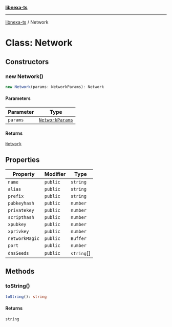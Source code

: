 [**libnexa-ts**](../index.md)

***

[libnexa-ts](../index.md) / Network

# Class: Network

## Constructors

### new Network()

```ts
new Network(params: NetworkParams): Network
```

#### Parameters

| Parameter | Type |
| ------ | ------ |
| `params` | [`NetworkParams`](../interfaces/NetworkParams.md) |

#### Returns

[`Network`](Network.md)

## Properties

| Property | Modifier | Type |
| ------ | ------ | ------ |
| <a id="name"></a> `name` | `public` | `string` |
| <a id="alias"></a> `alias` | `public` | `string` |
| <a id="prefix"></a> `prefix` | `public` | `string` |
| <a id="pubkeyhash"></a> `pubkeyhash` | `public` | `number` |
| <a id="privatekey"></a> `privatekey` | `public` | `number` |
| <a id="scripthash"></a> `scripthash` | `public` | `number` |
| <a id="xpubkey"></a> `xpubkey` | `public` | `number` |
| <a id="xprivkey"></a> `xprivkey` | `public` | `number` |
| <a id="networkmagic"></a> `networkMagic` | `public` | `Buffer` |
| <a id="port"></a> `port` | `public` | `number` |
| <a id="dnsseeds"></a> `dnsSeeds` | `public` | `string`[] |

## Methods

### toString()

```ts
toString(): string
```

#### Returns

`string`
